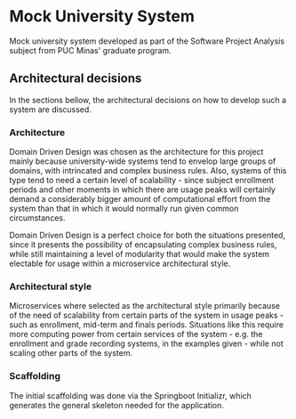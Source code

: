 # Mock University System
Mock university system developed as part of the Software Project Analysis subject from PUC Minas' graduate program.

## Architectural decisions

In the sections bellow, the architectural decisions on how to develop such a system are discussed.

### Architecture

Domain Driven Design was chosen as the architecture for this project mainly because university-wide systems tend to envelop large groups of domains, with intrincated and complex business rules. Also, systems of this type tend to need a certain level of scalability - since subject enrollment periods and other moments in which there are usage peaks will certainly demand a considerably bigger amount of computational effort from the system than that in which it would normally run given common circumstances.

Domain Driven Design is a perfect choice for both the situations presented, since it presents the possibility of encapsulating complex business rules, while still maintaining a level of modularity that would make the system electable for usage within a microservice architectural style.

### Architectural style

Microservices where selected as the architectural style primarily because of the need of scalability from certain parts of the system in usage peaks - such as enrollment, mid-term and finals periods. Situations like this require more computing power from certain services of the system - e.g. the enrollment and grade recording systems, in the examples given - while not scaling other parts of the system.

### Scaffolding

The initial scaffolding was done via the Springboot Initializr, which generates the general skeleton needed for the application.

